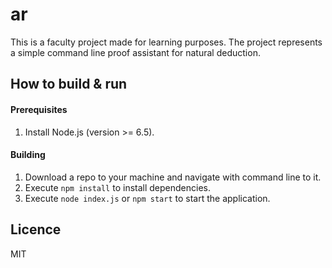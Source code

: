 # ar

This is a faculty project made for learning purposes. 
The project represents a simple command line proof assistant for natural deduction.

## How to build & run

#### Prerequisites
1. Install Node.js (version >= 6.5).

#### Building
1. Download a repo to your machine and navigate with command line to it.
2. Execute `npm install` to install dependencies.
3. Execute `node index.js` or `npm start` to start the application.

Licence
---


MIT
